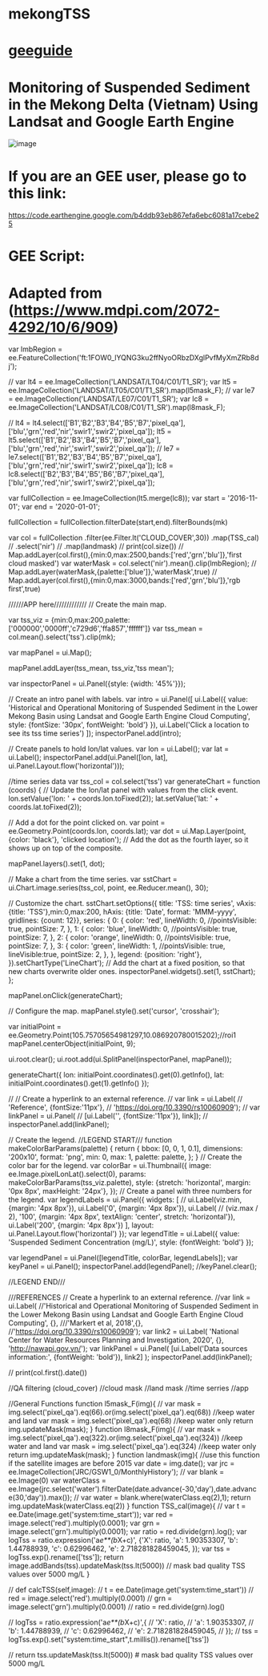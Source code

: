 # mekongTSS
# [geeguide](/README.md)

# Monitoring of Suspended Sediment in the Mekong Delta (Vietnam) Using Landsat and Google Earth Engine 

![image](https://user-images.githubusercontent.com/40456844/75959535-03141b00-5ef1-11ea-8a2a-e0a783f58872.png)

# If you are an GEE user, please go to this link:
https://code.earthengine.google.com/b4ddb93eb867efa6ebc6081a17cebe25


# GEE Script:
# Adapted from (https://www.mdpi.com/2072-4292/10/6/909)

var lmbRegion = ee.FeatureCollection('ft:1FOW0_lYQNG3ku2ffNyoORbzDXglPvfMyXmZRb8dj');

// var lt4 = ee.ImageCollection('LANDSAT/LT04/C01/T1_SR');
var lt5 = ee.ImageCollection('LANDSAT/LT05/C01/T1_SR').map(l5mask_F);
// var le7 = ee.ImageCollection('LANDSAT/LE07/C01/T1_SR');
var lc8 = ee.ImageCollection('LANDSAT/LC08/C01/T1_SR').map(l8mask_F);

// lt4 = lt4.select(['B1','B2','B3','B4','B5','B7','pixel_qa'],['blu','grn','red','nir','swir1','swir2','pixel_qa']);
lt5 = lt5.select(['B1','B2','B3','B4','B5','B7','pixel_qa'],['blu','grn','red','nir','swir1','swir2','pixel_qa']);
// le7 = le7.select(['B1','B2','B3','B4','B5','B7','pixel_qa'],['blu','grn','red','nir','swir1','swir2','pixel_qa']);
lc8 = lc8.select(['B2','B3','B4','B5','B6','B7','pixel_qa'],['blu','grn','red','nir','swir1','swir2','pixel_qa']);

var fullCollection = ee.ImageCollection(lt5.merge(lc8));
var start = '2016-11-01';
var end = '2020-01-01';

fullCollection = fullCollection.filterDate(start,end).filterBounds(mk)

var col = fullCollection
                        .filter(ee.Filter.lt('CLOUD_COVER',30))
                        .map(TSS_cal)
                        // .select('nir')
                        // .map(landmask)
// print(col.size())
// Map.addLayer(col.first(),{min:0,max:2500,bands:['red','grn','blu']},'first cloud masked')
var waterMask = col.select('nir').mean().clip(lmbRegion);
// Map.addLayer(waterMask,{palette:['blue']},'waterMask',true)
// Map.addLayer(col.first(),{min:0,max:3000,bands:['red','grn','blu']},'rgb first',true)


//////APP here/////////////
// Create the main map.

var tss_viz = {min:0,max:200,palette:['000000','0000ff','c729d6','ffa857','ffffff']}
var tss_mean = col.mean().select('tss').clip(mk);

var mapPanel = ui.Map();

mapPanel.addLayer(tss_mean, tss_viz,'tss mean');

var inspectorPanel = ui.Panel({style: {width: '45%'}});

// Create an intro panel with labels.
var intro = ui.Panel([
  ui.Label({
    value: 'Historical and Operational Monitoring of Suspended Sediment in the Lower Mekong Basin using Landsat and Google Earth Engine Cloud Computing',
    style: {fontSize: '30px', fontWeight: 'bold'}
  }),
  ui.Label('Click a location to see its tss time series')
]);
inspectorPanel.add(intro);


// Create panels to hold lon/lat values.
var lon = ui.Label();
var lat = ui.Label();
inspectorPanel.add(ui.Panel([lon, lat], ui.Panel.Layout.flow('horizontal')));

//time series data
var tss_col = col.select('tss')
var generateChart = function (coords) {
  // Update the lon/lat panel with values from the click event.
  lon.setValue('lon: ' + coords.lon.toFixed(2));
  lat.setValue('lat: ' + coords.lat.toFixed(2));

  // Add a dot for the point clicked on.
  var point = ee.Geometry.Point(coords.lon, coords.lat);
  var dot = ui.Map.Layer(point, {color: 'black'}, 'clicked location');
  // Add the dot as the fourth layer, so it shows up on top of the composite.
 
  mapPanel.layers().set(1, dot);

  // Make a chart from the time series.
  var sstChart = ui.Chart.image.series(tss_col, point, ee.Reducer.mean(), 30);

  // Customize the chart.
  sstChart.setOptions({
    title: 'TSS: time series',
    vAxis: {title: 'TSS'},min:0,max:200,
    hAxis: {title: 'Date', format: 'MMM-yyyy', gridlines: {count: 12}},
    series: {
      0: {
        color: 'red',
        lineWidth: 0,
        //pointsVisible: true,
        pointSize: 7,
      },
      1: {
        color: 'blue',
        lineWidth: 0,
        //pointsVisible: true,
        pointSize: 7,
      },
      2: {
        color: 'orange',
        lineWidth: 0,
        //pointsVisible: true,
        pointSize: 7,
      },
      3: {
        color: 'green',
        lineWidth: 1,
        //pointsVisible: true,
        lineVisible:true,
        pointSize: 2,
      },
    },
    legend: {position: 'right'},
  }).setChartType('LineChart');
  // Add the chart at a fixed position, so that new charts overwrite older ones.
  inspectorPanel.widgets().set(1, sstChart);
};




mapPanel.onClick(generateChart);

// Configure the map.
mapPanel.style().set('cursor', 'crosshair');

var initialPoint = ee.Geometry.Point(105.75705654981297,10.086920780015202);//roi1
mapPanel.centerObject(initialPoint, 9);

ui.root.clear();
ui.root.add(ui.SplitPanel(inspectorPanel, mapPanel));

generateChart({
  lon: initialPoint.coordinates().get(0).getInfo(),
  lat: initialPoint.coordinates().get(1).getInfo()
});

// // Create a hyperlink to an external reference.
// var link = ui.Label(
//     'Reference', {fontSize:'11px'},
//     'https://doi.org/10.3390/rs10060909');
// var linkPanel = ui.Panel(
//     [ui.Label('', {fontSize:'11px'}), link]);
// inspectorPanel.add(linkPanel);


// Create the legend.
//LEGEND START///
function makeColorBarParams(palette) {
  return {
    bbox: [0, 0, 1, 0.1],
    dimensions: '200x10',
    format: 'png',
    min: 0,
    max: 1,
    palette: palette,
  };
}
// Create the color bar for the legend.
var colorBar = ui.Thumbnail({
  image: ee.Image.pixelLonLat().select(0),
  params: makeColorBarParams(tss_viz.palette),
  style: {stretch: 'horizontal', margin: '0px 8px', maxHeight: '24px'},
});
// Create a panel with three numbers for the legend.
var legendLabels = ui.Panel({
  widgets: [
    // ui.Label(viz.min, {margin: '4px 8px'}),
    ui.Label('0', {margin: '4px 8px'}),
    ui.Label(
        // (viz.max / 2),
        '100',
        {margin: '4px 8px', textAlign: 'center', stretch: 'horizontal'}),
    ui.Label('200', {margin: '4px 8px'})
  ],
  layout: ui.Panel.Layout.flow('horizontal')
});
var legendTitle = ui.Label({
  value: 'Suspended Sediment Concentration (mg/L)',
  style: {fontWeight: 'bold'}
});

var legendPanel = ui.Panel([legendTitle, colorBar, legendLabels]);
var keyPanel = ui.Panel();
inspectorPanel.add(legendPanel);
//keyPanel.clear();

//LEGEND END///

///REFERENCES
// Create a hyperlink to an external reference.
//var link = ui.Label(
    //'Historical and Operational Monitoring of Suspended Sediment in the Lower Mekong Basin using Landsat and Google Earth Engine Cloud Computing', {},
    ///'Markert et al, 2018',{},
    //'https://doi.org/10.3390/rs10060909');
var link2 = ui.Label(
    'National Center for Water Resources Planning and Investigation, 2020', {},
    'http://nawapi.gov.vn/');
var linkPanel = ui.Panel(
    [ui.Label('Data sources information:', {fontWeight: 'bold'}), link2]
                        );
inspectorPanel.add(linkPanel);




// print(col.first().date())

//QA filtering (cloud_cover)
//cloud mask
//land mask
//time serries
//app

//General Functions
function l5mask_F(img){
  // var mask = img.select('pixel_qa').eq(66).or(img.select('pixel_qa').eq(68)) //keep water and land
  var mask = img.select('pixel_qa').eq(68) //keep water only
  return img.updateMask(mask);
}
function l8mask_F(img){
  // var mask = img.select('pixel_qa').eq(322).or(img.select('pixel_qa').eq(324)) //keep water and land
  var mask = img.select('pixel_qa').eq(324) //keep water only
  return img.updateMask(mask);
}
function landmask(img){
  //use this function if the satellite images are before 2015
  var date = img.date();
  var jrc = ee.ImageCollection('JRC/GSW1_0/MonthlyHistory');
  // var blank = ee.Image(0)
  var waterClass = ee.Image(jrc.select('water').filterDate(date.advance(-30,'day'),date.advance(30,'day')).max());
  // var water = blank.where(waterClass.eq(2),1);
  return img.updateMask(waterClass.eq(2))
}
function TSS_cal(image){
  // var t = ee.Date(image.get('system:time_start'));
  var red = image.select('red').multiply(0.0001);
  var grn = image.select('grn').multiply(0.0001);
  var ratio = red.divide(grn).log();
  var logTss = ratio.expression('a*e**(b*X+c)',
              {'X': ratio,
               'a': 1.90353307,
               'b': 1.44788939,
               'c': 0.62996462,
               'e': 2.718281828459045,
              });
  var tss = logTss.exp().rename(['tss']);
  return image.addBands(tss).updateMask(tss.lt(5000)) // mask bad quality TSS values over 5000 mg/L
}

// def calcTSS(self,image):
//         t = ee.Date(image.get('system:time_start'))
//         red = image.select('red').multiply(0.0001)
//         grn = image.select('grn').multiply(0.0001)
//         ratio = red.divide(grn).log()

//         logTss = ratio.expression('a*e**(b*X+c)',{
//                 'X': ratio,
//                 'a': 1.90353307,
//                 'b': 1.44788939,
//                 'c': 0.62996462,
//                 'e': 2.718281828459045,
//               });
//         tss = logTss.exp().set("system:time_start",t.millis()).rename(['tss'])

//         return tss.updateMask(tss.lt(5000)) # mask bad quality TSS values over 5000 mg/L


